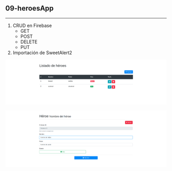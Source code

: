 ## **09-heroesApp**
---
1. CRUD en Firebase
    * GET
    * POST
    * DELETE
    * PUT
2. Importación de SweetAlert2

![Aplicación #9](./heroesList.png)

![Aplicación #9](./heroesEditCreate.png)